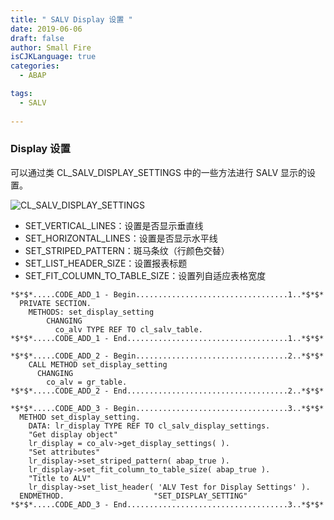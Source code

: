 ```yaml
---
title: " SALV Display 设置 "
date: 2019-06-06
draft: false
author: Small Fire
isCJKLanguage: true
categories: 
  - ABAP

tags: 
  - SALV
 
---
```


### Display 设置

可以通过类 CL_SALV_DISPLAY_SETTINGS 中的一些方法进行 SALV 显示的设置。

![CL_SALV_DISPLAY_SETTINGS](/images/ABAP/SALV3.png)

- SET_VERTICAL_LINES：设置是否显示垂直线
- SET_HORIZONTAL_LINES：设置是否显示水平线
- SET_STRIPED_PATTERN：斑马条纹（行颜色交替）
- SET_LIST_HEADER_SIZE：设置报表标题
- SET_FIT_COLUMN_TO_TABLE_SIZE：设置列自适应表格宽度

```ABAP
*$*$*.....CODE_ADD_1 - Begin..................................1..*$*$*
  PRIVATE SECTION.
    METHODS: set_display_setting
        CHANGING
          co_alv TYPE REF TO cl_salv_table.
*$*$*.....CODE_ADD_1 - End....................................1..*$*$*

*$*$*.....CODE_ADD_2 - Begin..................................2..*$*$*
    CALL METHOD set_display_setting
      CHANGING
        co_alv = gr_table.
*$*$*.....CODE_ADD_2 - End....................................2..*$*$*

*$*$*.....CODE_ADD_3 - Begin..................................3..*$*$*
  METHOD set_display_setting.
    DATA: lr_display TYPE REF TO cl_salv_display_settings.
    "Get display object"
    lr_display = co_alv->get_display_settings( ).
    "Set attributes"
    lr_display->set_striped_pattern( abap_true ).
    lr_display->set_fit_column_to_table_size( abap_true ).
    "Title to ALV"
    lr_display->set_list_header( 'ALV Test for Display Settings' ).
  ENDMETHOD.                    "SET_DISPLAY_SETTING"
*$*$*.....CODE_ADD_3 - End....................................3..*$*$*
```



